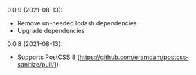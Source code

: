 0.0.9 (2021-08-13):
- Remove un-needed lodash dependencies
- Upgrade dependencies

0.0.8 (2021-08-13):
- Supports PostCSS 8 (https://github.com/eramdam/postcss-sanitize/pull/1)